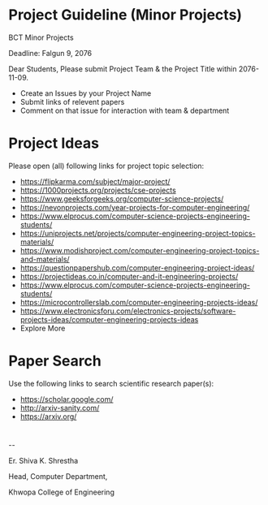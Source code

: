 # Project Guideline (Minor Projects)
BCT Minor Projects

Deadline:
Falgun 9, 2076

Dear Students,
Please submit Project Team & the Project Title within 2076-11-09.
- Create an Issues by your Project Name
- Submit links of relevent papers
- Comment on that issue for interaction with team & department

# Project Ideas
Please open (all) following links for project topic selection:
- https://flipkarma.com/subject/major-project/
- https://1000projects.org/projects/cse-projects
- https://www.geeksforgeeks.org/computer-science-projects/
- https://nevonprojects.com/year-projects-for-computer-engineering/
- https://www.elprocus.com/computer-science-projects-engineering-students/
- https://uniprojects.net/projects/computer-engineering-project-topics-materials/
- https://www.modishproject.com/computer-engineering-project-topics-and-materials/
- https://questionpapershub.com/computer-engineering-project-ideas/
- https://projectideas.co.in/computer-and-it-engineering-projects/
- https://www.elprocus.com/computer-science-projects-engineering-students/
- https://microcontrollerslab.com/computer-engineering-projects-ideas/
- https://www.electronicsforu.com/electronics-projects/software-projects-ideas/computer-engineering-projects-ideas
- Explore More

# Paper Search
Use the following links to search scientific research paper(s):
- https://scholar.google.com/
- http://arxiv-sanity.com/
- https://arxiv.org/


# 
--

Er. Shiva K. Shrestha

Head, Computer Department,

Khwopa College of Engineering
